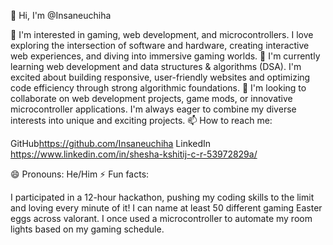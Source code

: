 👋 Hi, I'm @Insaneuchiha

👀 I'm interested in gaming, web development, and microcontrollers. I love exploring the intersection of software and hardware, creating interactive web experiences, and diving into immersive gaming worlds.
🌱 I'm currently learning web development and data structures & algorithms (DSA). I'm excited about building responsive, user-friendly websites and optimizing code efficiency through strong algorithmic foundations.
💞️ I'm looking to collaborate on web development projects, game mods, or innovative microcontroller applications. I'm always eager to combine my diverse interests into unique and exciting projects.
📫 How to reach me:

GitHub<https://github.com/Insaneuchiha>
LinkedIn <https://www.linkedin.com/in/shesha-kshitij-c-r-53972829a/>



😄 Pronouns: He/Him
⚡ Fun facts:

I participated in a 12-hour hackathon, pushing my coding skills to the limit and loving every minute of it!
I can name at least 50 different gaming Easter eggs across valorant.
I once used a microcontroller to automate my room lights based on my gaming schedule.
<!---
Insaneuchiha/Insaneuchiha is a ✨ special ✨ repository because its `README.md` (this file) appears on your GitHub profile.
You can click the Preview link to take a look at your changes.
--->
